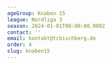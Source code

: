 ```yaml
---
ageGroup: Knaben 15
league: Nordliga 3
season: 2024-01-01T00:00:00.000Z
contact: ''
email: kontakt@tcbischberg.de
order: 4
slug: knaben15
---
```


